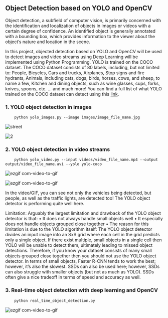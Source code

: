 ## Object Detection based on YOLO and OpenCV

Object detection, a subfield of computer vision, is primarily concerned with the identification and localization of objects in images or videos with a certain degree of confidence. An identified object is generally annotated with a bounding box, which provides information to the viewer about the object’s nature and location in the scene.

In this project, objected detection based on YOLO and OpenCV will be used to detect images and video streams using Deep Learning will be implemented using Python Programming. YOLO is trained on the COCO dataset. The COCO dataset consists of 80 labels, including, but not limited to:
People, Bicycles, Cars and trucks, Airplanes, Stop signs and fire hydrants, Animals, including cats, dogs, birds, horses, cows, and sheep, to name a few, Kitchen and dining objects, such as wine glasses, cups, forks, knives, spoons, etc. … and much more!
You can find a full list of what YOLO trained on the COCO dataset can detect using this [link](https://github.com/pjreddie/darknet/blob/master/data/coco.names).

### 1. YOLO object detection in images


        python yolo_images.py --image images/image_file_name.jpg
        
        
        
![street](https://user-images.githubusercontent.com/81799459/226161306-225e0a4f-0ba4-4249-a5c6-fae9ea7cfe9f.gif)


![2](https://user-images.githubusercontent.com/81799459/226163322-c72a5041-255a-4840-8aa9-fa8d3c4ee13c.gif)



### 2. YOLO object detection in video streams

        python yolo_video.py --input videos/video_file_name.mp4 --output output/video_file_name.avi --yolo yolo-coco
        


![ezgif com-video-to-gif](https://user-images.githubusercontent.com/81799459/226162430-19df3b94-be43-4292-ac55-07d84fa150f8.gif)



![ezgif com-video-to-gif](https://user-images.githubusercontent.com/81799459/226166537-cc098f4f-36f6-40f1-bd1e-d9188f1a21ae.gif)


In the video/GIF, you can see not only the vehicles being detected, but people, as well as the traffic lights, are detected too!
The YOLO object detector is performing quite well here.

Limitation:
Arguably the largest limitation and drawback of the YOLO object detector is that:
•	It does not always handle small objects well
•	It especially does not handle objects grouped close together
•	The reason for this limitation is due to the YOLO algorithm itself:
The YOLO object detector divides an input image into an SxS grid where each cell in the grid predicts only a single object. If there exist multiple, small objects in a single cell then YOLO will be unable to detect them, ultimately leading to missed object detections. Therefore, if you know your dataset consists of many small objects grouped close together then you should not use the YOLO object detector.
In terms of small objects, Faster R-CNN tends to work the best; however, it’s also the slowest.
SSDs can also be used here; however, SSDs can also struggle with smaller objects (but not as much as YOLO).
SSDs often give a nice tradeoff in terms of speed and accuracy as well.



### 3. Real-time object detection with deep learning and OpenCV

        python real_time_object_detection.py
        
        
        

![ezgif com-video-to-gif](https://user-images.githubusercontent.com/81799459/226170172-59c0715f-41bd-4988-9834-939816dedd95.gif)



